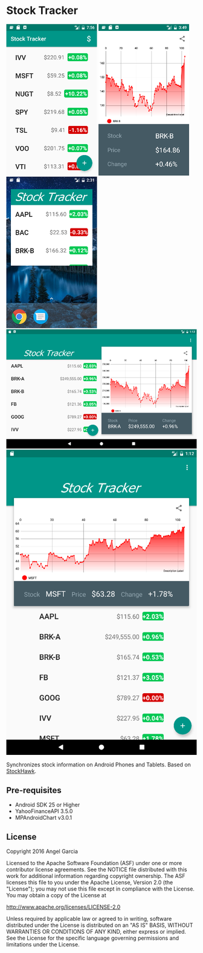 Stock Tracker
========

![Scheme](/readmeImages/Screenshot_1480816607.png)
![Scheme](/readmeImages/Screenshot_1481406578.png)
![Scheme](/readmeImages/Screenshot_1481661113.png)
![Scheme](/readmeImages/Screenshot_1481656375.png)
![Scheme](/readmeImages/Screenshot_1481656355.png)

Synchronizes stock information on Android Phones and Tablets.
Based on [StockHawk](https://github.com/udacity/StockHawk).


Pre-requisites
--------------
- Android SDK 25 or Higher
- YahooFinanceAPI 3.5.0
- MPAndroidChart v3.0.1


License
-------
Copyright 2016 Angel Garcia

Licensed to the Apache Software Foundation (ASF) under one or more contributor
license agreements.  See the NOTICE file distributed with this work for
additional information regarding copyright ownership.  The ASF licenses this
file to you under the Apache License, Version 2.0 (the "License"); you may not
use this file except in compliance with the License.  You may obtain a copy of
the License at

http://www.apache.org/licenses/LICENSE-2.0

Unless required by applicable law or agreed to in writing, software
distributed under the License is distributed on an "AS IS" BASIS, WITHOUT
WARRANTIES OR CONDITIONS OF ANY KIND, either express or implied.  See the
License for the specific language governing permissions and limitations under
the License.

